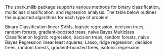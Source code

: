 The spark.mllib package supports various methods for binary classification, multiclass classification, and regression analysis. The table below outlines the supported algorithms for each type of problem.

Binary Classification	linear SVMs, logistic regression, decision trees, random forests, gradient-boosted trees, naive Bayes
Multiclass Classification	logistic regression, decision trees, random forests, naive Bayes
Regression	linear least squares, Lasso, ridge regression, decision trees, random forests, gradient-boosted trees, isotonic regression
